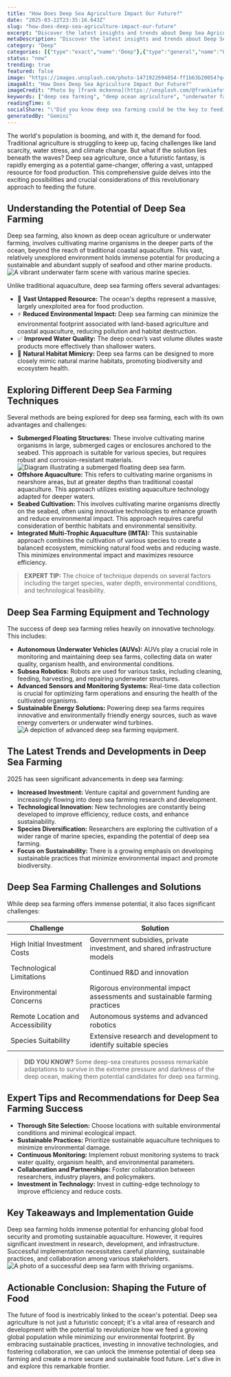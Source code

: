 ```yaml
---
title: "How Does Deep Sea Agriculture Impact Our Future?"
date: "2025-03-22T23:35:16.643Z"
slug: "how-does-deep-sea-agriculture-impact-our-future"
excerpt: "Discover the latest insights and trends about Deep Sea Agriculture. This comprehensive guide covers everything you need to know about Deep Sea Agriculture in 2025."
metaDescription: "Discover the latest insights and trends about Deep Sea Agriculture. This comprehensive guide covers everything you need to know about Deep Sea Agriculture ..."
category: "Deep"
categories: [{"type":"exact","name":"Deep"},{"type":"general","name":"Ocean Farming"},{"type":"medium","name":"Subsea Systems"},{"type":"specific","name":"Hydroponic Platforms"},{"type":"niche","name":"Nutrient Delivery"}]
status: "new"
trending: true
featured: false
image: "https://images.unsplash.com/photo-1471922694854-ff1b63b20054?q=85&w=1200&fit=max&fm=webp&auto=compress"
imageAlt: "How Does Deep Sea Agriculture Impact Our Future?"
imageCredit: "Photo by [frank mckenna](https://unsplash.com/@frankiefoto) on Unsplash"
keywords: ["deep sea farming", "deep ocean agriculture", "underwater farming", "offshore aquaculture", "ocean farming techniques", "deep sea farming challenges", "sustainable deep sea agriculture", "deep sea farming equipment", "deep sea farming investment opportunities", "future of deep sea farming"]
readingTime: 6
socialShare: "\"Did you know deep sea farming could be the key to feeding a growing planet sustainably? The vast potential of the ocean depths is finally being unlocked.\""
generatedBy: "Gemini"
---
```




The world's population is booming, and with it, the demand for food.  Traditional agriculture is struggling to keep up, facing challenges like land scarcity, water stress, and climate change.  But what if the solution lies beneath the waves?  Deep sea agriculture, once a futuristic fantasy, is rapidly emerging as a potential game-changer, offering a vast, untapped resource for food production.  This comprehensive guide delves into the exciting possibilities and crucial considerations of this revolutionary approach to feeding the future.

## Understanding the Potential of Deep Sea Farming

Deep sea farming, also known as deep ocean agriculture or underwater farming, involves cultivating marine organisms in the deeper parts of the ocean, beyond the reach of traditional coastal aquaculture.  This vast, relatively unexplored environment holds immense potential for producing a sustainable and abundant supply of seafood and other marine products. ![A vibrant underwater farm scene with various marine species.](https://images.unsplash.com/photo-1507525428034-b723cf961d3e?q=85&w=1200&fit=max&fm=webp&auto=compress)

Unlike traditional aquaculture, deep sea farming offers several advantages:

* 🔑 **Vast Untapped Resource:** The ocean's depths represent a massive, largely unexploited area for food production.
* ⚡ **Reduced Environmental Impact:** Deep sea farming can minimize the environmental footprint associated with land-based agriculture and coastal aquaculture, reducing pollution and habitat destruction.
* ✅ **Improved Water Quality:**  The deep ocean’s vast volume dilutes waste products more effectively than shallower waters.
* 🌊 **Natural Habitat Mimicry:**  Deep sea farms can be designed to more closely mimic natural marine habitats, promoting biodiversity and ecosystem health.

## Exploring Different Deep Sea Farming Techniques

Several methods are being explored for deep sea farming, each with its own advantages and challenges:

* **Submerged Floating Structures:** These involve cultivating marine organisms in large, submerged cages or enclosures anchored to the seabed.  This approach is suitable for various species, but requires robust and corrosion-resistant materials. ![Diagram illustrating a submerged floating deep sea farm.](https://images.unsplash.com/photo-1505118380757-91f5f5632de0?q=85&w=1200&fit=max&fm=webp&auto=compress)
* **Offshore Aquaculture:** This refers to cultivating marine organisms in nearshore areas, but at greater depths than traditional coastal aquaculture. This approach utilizes existing aquaculture technology adapted for deeper waters.
* **Seabed Cultivation:** This involves cultivating marine organisms directly on the seabed, often using innovative technologies to enhance growth and reduce environmental impact.  This approach requires careful consideration of benthic habitats and environmental sensitivity.
* **Integrated Multi-Trophic Aquaculture (IMTA):** This sustainable approach combines the cultivation of various species to create a balanced ecosystem, mimicking natural food webs and reducing waste.  This minimizes environmental impact and maximizes resource efficiency.

> **EXPERT TIP:** The choice of technique depends on several factors including the target species, water depth, environmental conditions, and technological feasibility.

## Deep Sea Farming Equipment and Technology

The success of deep sea farming relies heavily on innovative technology.  This includes:

* **Autonomous Underwater Vehicles (AUVs):** AUVs play a crucial role in monitoring and maintaining deep sea farms, collecting data on water quality, organism health, and environmental conditions.
* **Subsea Robotics:** Robots are used for various tasks, including cleaning, feeding, harvesting, and repairing underwater structures.
* **Advanced Sensors and Monitoring Systems:** Real-time data collection is crucial for optimizing farm operations and ensuring the health of the cultivated organisms.
* **Sustainable Energy Solutions:** Powering deep sea farms requires innovative and environmentally friendly energy sources, such as wave energy converters or underwater wind turbines. ![A depiction of advanced deep sea farming equipment.](https://images.unsplash.com/photo-1497290756760-23ac55edf36f?q=85&w=1200&fit=max&fm=webp&auto=compress)

## The Latest Trends and Developments in Deep Sea Farming

2025 has seen significant advancements in deep sea farming:

* **Increased Investment:**  Venture capital and government funding are increasingly flowing into deep sea farming research and development.
* **Technological Innovation:**  New technologies are constantly being developed to improve efficiency, reduce costs, and enhance sustainability.
* **Species Diversification:** Researchers are exploring the cultivation of a wider range of marine species, expanding the potential of deep sea farming.
* **Focus on Sustainability:**  There is a growing emphasis on developing sustainable practices that minimize environmental impact and promote biodiversity.

## Deep Sea Farming Challenges and Solutions

While deep sea farming offers immense potential, it also faces significant challenges:

| Challenge                     | Solution                                                                 |
|---------------------------------|-----------------------------------------------------------------------------|
| High Initial Investment Costs   | Government subsidies, private investment, and shared infrastructure models |
| Technological Limitations       | Continued R&D and innovation                                               |
| Environmental Concerns          | Rigorous environmental impact assessments and sustainable farming practices |
| Remote Location and Accessibility | Autonomous systems and advanced robotics                                     |
| Species Suitability             | Extensive research and development to identify suitable species            |

> **DID YOU KNOW?** Some deep-sea creatures possess remarkable adaptations to survive in the extreme pressure and darkness of the deep ocean, making them potential candidates for deep sea farming.

## Expert Tips and Recommendations for Deep Sea Farming Success

* **Thorough Site Selection:** Choose locations with suitable environmental conditions and minimal ecological impact.
* **Sustainable Practices:** Prioritize sustainable aquaculture techniques to minimize environmental damage.
* **Continuous Monitoring:** Implement robust monitoring systems to track water quality, organism health, and environmental parameters.
* **Collaboration and Partnerships:** Foster collaboration between researchers, industry players, and policymakers.
* **Investment in Technology:**  Invest in cutting-edge technology to improve efficiency and reduce costs.

## Key Takeaways and Implementation Guide

Deep sea farming holds immense potential for enhancing global food security and promoting sustainable aquaculture.  However, it requires significant investment in research, development, and infrastructure.  Successful implementation necessitates careful planning, sustainable practices, and collaboration among various stakeholders. ![A photo of a successful deep sea farm with thriving organisms.](https://images.unsplash.com/photo-1435820394963-a15297f976fd?q=85&w=1200&fit=max&fm=webp&auto=compress)

## Actionable Conclusion:  Shaping the Future of Food

The future of food is inextricably linked to the ocean's potential.  Deep sea agriculture is not just a futuristic concept; it's a vital area of research and development with the potential to revolutionize how we feed a growing global population while minimizing our environmental footprint.  By embracing sustainable practices, investing in innovative technologies, and fostering collaboration, we can unlock the immense potential of deep sea farming and create a more secure and sustainable food future.  Let's dive in and explore this remarkable frontier.

